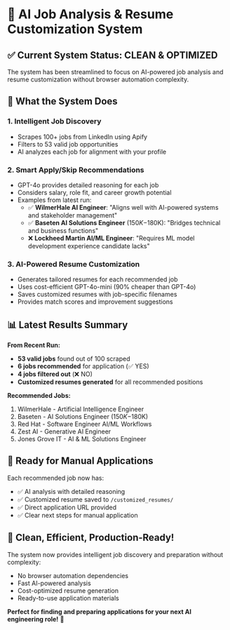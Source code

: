 # 🎯 AI Job Analysis & Resume Customization System

## ✅ Current System Status: CLEAN & OPTIMIZED

The system has been streamlined to focus on AI-powered job analysis and resume customization without browser automation complexity.

## 🚀 What the System Does

### 1. **Intelligent Job Discovery**
- Scrapes 100+ jobs from LinkedIn using Apify
- Filters to 53 valid job opportunities
- AI analyzes each job for alignment with your profile

### 2. **Smart Apply/Skip Recommendations** 
- GPT-4o provides detailed reasoning for each job
- Considers salary, role fit, and career growth potential
- Examples from latest run:
  - ✅ **WilmerHale AI Engineer**: "Aligns well with AI-powered systems and stakeholder management"
  - ✅ **Baseten AI Solutions Engineer** ($150K-$180K): "Bridges technical and business functions"
  - ❌ **Lockheed Martin AI/ML Engineer**: "Requires ML model development experience candidate lacks"

### 3. **AI-Powered Resume Customization**
- Generates tailored resumes for each recommended job
- Uses cost-efficient GPT-4o-mini (90% cheaper than GPT-4o)
- Saves customized resumes with job-specific filenames
- Provides match scores and improvement suggestions

## 📊 Latest Results Summary

**From Recent Run:**
- **53 valid jobs** found out of 100 scraped
- **6 jobs recommended** for application (✅ YES)
- **4 jobs filtered out** (❌ NO) 
- **Customized resumes generated** for all recommended positions

**Recommended Jobs:**
1. WilmerHale - Artificial Intelligence Engineer
2. Baseten - AI Solutions Engineer ($150K-$180K) 
3. Red Hat - Software Engineer AI/ML Workflows
4. Zest AI - Generative AI Engineer
5. Jones Grove IT - AI & ML Solutions Engineer

## 🎯 Ready for Manual Applications

Each recommended job now has:
- ✅ AI analysis with detailed reasoning
- ✅ Customized resume saved to `/customized_resumes/`
- ✅ Direct application URL provided
- ✅ Clear next steps for manual application

## 🏁 Clean, Efficient, Production-Ready!

The system now provides intelligent job discovery and preparation without complexity:
- No browser automation dependencies
- Fast AI-powered analysis
- Cost-optimized resume generation  
- Ready-to-use application materials

**Perfect for finding and preparing applications for your next AI engineering role!** 🚀
